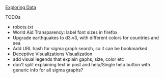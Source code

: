 [Exploring Data](http://exploringdata.github.com/)

TODOs

* robots.txt
* World Aid Transparency: label font sizes in firefox
* Upgrade earthquakes to d3.v3, with different colors for countries and sea
* Add URL hash for sigma graph search, so it can be bookmarked
* Deceptive Visualizations Visualization
* add visual legends that explain gaphs, size, color etc
* don't split explaining text in post and help/Single help button with generic info for all sigma graphs?